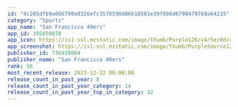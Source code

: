 ```yaml
---
id: "4c205dfb9a066790a0326efc3578590d86b18581e39f086d6798479768a64215"
category: "Sports"
app_name: "San Francisco 49ers"
app_id: 395859078
app_icon: https://is1-ssl.mzstatic.com/image/thumb/Purple126/v4/5e/0d/cf/5e0dcf31-4c9a-3063-a56a-1028b63ecb2e/AppIcon-1x_U007epad-0-85-220.png/1024x1024bb.png
app_screenshot: https://is1-ssl.mzstatic.com/image/thumb/PurpleSource126/v4/69/66/90/69669081-baf1-685d-4e3c-535aa15466d3/8793aedf-a769-4583-b1b2-80041879b3d9_AppScreen-iphone-1242x2688-1.png/1242x2688bb.png
publisher_id: 736939884
publisher_name: "San Francisco 49ers"
rank: 56
most_recent_release: 2023-12-22 00:00:00
release_count_in_past_year: 8
release_count_in_past_year_category: 14
release_count_in_past_year_top_in_category: 32
---
```

